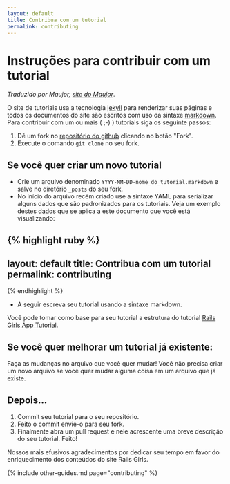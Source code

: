 ```yaml
---
layout: default
title: Contribua com um tutorial
permalink: contributing
---
```


# Instruções para contribuir com um tutorial

*Traduzido por Maujor, [site do Maujor](http://www.maujor.com)*.

O site de tutoriais usa a tecnologia [jekyll](https://github.com/mojombo/jekyll) para renderizar suas páginas e todos os documentos do site são escritos com uso da sintaxe [markdown](http://daringfireball.net/projects/markdown/). Para contribuir com um ou mais  ( ;-) ) tutoriais siga os seguinte passos:

1. Dê um fork no [repositório do github](https://github.com/railsgirlsmaceio/railsgirlsguides) clicando no botão "Fork".
2. Execute o comando `git clone` no seu fork.

## Se você quer criar um novo tutorial

- Crie um arquivo denominado `YYYY-MM-DD-nome_do_tutorial.markdown` e salve no diretório `_posts` do seu fork.
- No início do arquivo recém criado use a sintaxe YAML para serializar alguns dados que são padronizados para os tutoriais. Veja um exemplo destes dados que se aplica a este documento que você está visualizando:

{% highlight ruby %}
  ---
  layout: default
  title: Contribua com um tutorial
  permalink: contributing
  ---
{% endhighlight %}

- A seguir escreva seu tutorial usando a sintaxe markdown.

Você pode tomar como base para seu tutorial a estrutura do tutorial [Rails Girls App Tutorial](https://github.com/railsgirlsmaceio/railsgirlsguides/blob/gh-pages/_posts/2012-04-18-app.markdown).

## Se você quer melhorar um tutorial já existente:
Faça as mudanças no arquivo que você quer mudar! Você não precisa criar um novo arquivo se você quer mudar alguma coisa em um arquivo que já existe.

## Depois...

1. Commit seu tutorial para o seu repositório.
2. Feito o commit envie-o para seu fork.
3. Finalmente abra um pull request e nele acrescente uma breve descrição do seu tutorial. Feito!

Nossos mais efusivos agradecimentos por dedicar seu tempo em favor do enriquecimento dos conteúdos do site Rails Girls.

{% include other-guides.md page="contributing" %}
